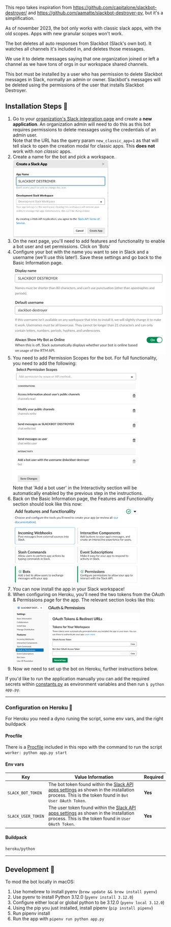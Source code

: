 This repo takes inspiration from https://github.com/capitalone/slackbot-destroyer/ and https://github.com/aamatte/slackbot-destroyer-pv, but it's a simplification.

As of november 2023, the bot only works with classic slack apps, with the old scopes. Apps with new granular scopes won't work.

The bot deletes all auto responses from Slackbot (Slack's own bot). It watches all channels it's included in, and deletes those messages.

We use it to delete messages saying that one organization joined or left a channel as we have tons of orgs in our workspace shared channels.

This bot must be installed by a user who has permission to delete Slackbot messages in Slack, normally an admin or owner. Slackbot's messages will be deleted using the permissions of the user that installs Slackbot Destroyer.

## Installation Steps 💽

1. Go to your [organization's Slack integration page](https://api.slack.com/apps?new_classic_app=1) and create a **new application**. An organization admin will need to do this as this bot requires permissions to delete messages using the credentials of an admin user.\
  Note that the URL has the query param `new_classic_app=1` as that will tell slack to open the creation modal for classic apps. This **does not** work with *non classic* apps.
1. Create a name for the bot and pick a workspace.\
  <img alt="Text field for bot name and dropdown for workspace"
       src="assets/new-app.png"
       width=300px />
1. On the next page, you'll need to add features and functionality to enable a bot user and set permissions. Click on 'Bots'
1. Configure your bot with the name you want to see in Slack and a username (we'll use this later!). Save these settings and go back to the Basic Information page.\
  <img alt="Two text fields for name and username"
       src="assets/bot-user.png"
       width=500px />
1. You need to add Permission Scopes for the bot. For full functionality, you need to add the following:\
  <img alt="Scopes enabled: channels:read, channels:write, chat:write:bot, chat:write:user"
       src="assets/permissions-scopes.png"
       width=400px />\
  Note that 'Add a bot user' in the Interactivity section will be automatically enabled by the previous step in the instructions.
1. Back on the Basic Information page, the Features and Functionality section should look like this now:\
  <img alt="Bots and Permissions should have green checkmarks"
       src="assets/features-functionality.png"
       width=400px />
1. You can now install the app in your Slack workspace!
1. When configuring on Heroku, you'll need the two tokens from the OAuth & Permissions page for the app. The relevant section looks like this:\
  <img alt="Shows OAuth Access Token and Bot User OAuth Access Token fields"
       src="assets/tokens.png"
       width=400px />
1. Now we need to set up the bot on Heroku, further instructions below.

If you'd like to run the application manually you can add the required secrets within [constants.py](constants.py) as environment variables and then run `$ python app.py`.

---

### Configuration on Heroku 👾

For Heroku you need a dyno runing the script, some env vars, and the right buildpack

#### Procfile
There is a [Procfile](Procfile) included in this repo with the command to run the script `worker: python app.py start`

#### Env vars
| Key  | Value Information | Required |
| ------------- | ------------- | ------------- |
| `SLACK_BOT_TOKEN`  | The bot token found within the [Slack API apps settings](https://api.slack.com/apps/) as shown in the installation process. This is the token found in `Bot User OAuth Token`.  | **Yes** |
| `SLACK_USER_TOKEN`  | The user token found within the [Slack API apps settings](https://api.slack.com/apps/) as shown in the installation process. This is the token found in `User OAuth Token`. | **Yes** |

#### Buildpack
`heroku/python`

---

## Development 🔧

To mod the bot locally in macOS:

1. Use homebrew to install pyenv (`brew update && brew install pyenv`)
1. Use pyenv to install Python 3.12.0 (`pyenv install 3.12.0`)
1. Configure either local or global python to be 3.12.0 (`pyenv local 3.12.0`)
1. Using the pip you just installed, install pipenv (`pip install pipenv`)
1. Run pipenv install
1. Run the app with `pipenv run python app.py`
